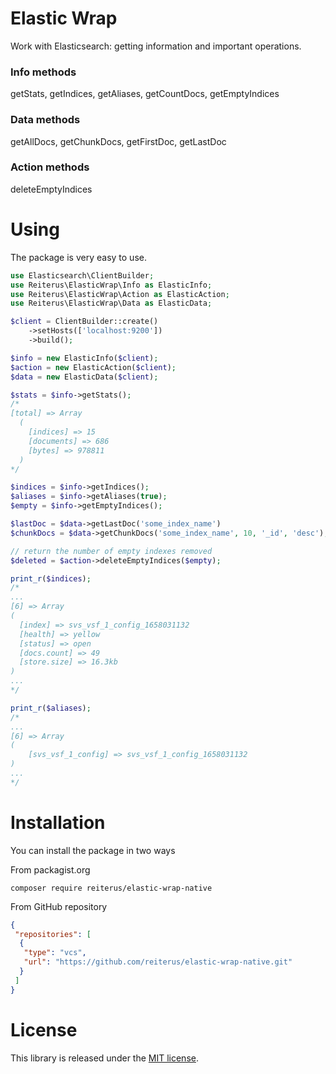 # Elastic Wrap

Work with Elasticsearch: getting information and important operations.

### Info methods

getStats, getIndices, getAliases, getCountDocs, getEmptyIndices

### Data methods

getAllDocs, getChunkDocs, getFirstDoc, getLastDoc

### Action methods

deleteEmptyIndices

# Using

The package is very easy to use.

```php
use Elasticsearch\ClientBuilder;
use Reiterus\ElasticWrap\Info as ElasticInfo;
use Reiterus\ElasticWrap\Action as ElasticAction;
use Reiterus\ElasticWrap\Data as ElasticData;

$client = ClientBuilder::create()
    ->setHosts(['localhost:9200'])
    ->build();

$info = new ElasticInfo($client);
$action = new ElasticAction($client);
$data = new ElasticData($client);

$stats = $info->getStats();
/*
[total] => Array
  (
    [indices] => 15
    [documents] => 686
    [bytes] => 978811
  )
*/

$indices = $info->getIndices();
$aliases = $info->getAliases(true);
$empty = $info->getEmptyIndices();

$lastDoc = $data->getLastDoc('some_index_name')
$chunkDocs = $data->getChunkDocs('some_index_name', 10, '_id', 'desc');

// return the number of empty indexes removed
$deleted = $action->deleteEmptyIndices($empty);

print_r($indices);
/*
...
[6] => Array
(
  [index] => svs_vsf_1_config_1658031132
  [health] => yellow
  [status] => open
  [docs.count] => 49
  [store.size] => 16.3kb
)
...
*/

print_r($aliases);
/*
...
[6] => Array
(
    [svs_vsf_1_config] => svs_vsf_1_config_1658031132
)
...
*/
```

# Installation
You can install the package in two ways

From packagist.org
```shell
composer require reiterus/elastic-wrap-native
```

From GitHub repository
```json
{
 "repositories": [
  {
   "type": "vcs",
   "url": "https://github.com/reiterus/elastic-wrap-native.git"
  }
 ]
}
```

# License

This library is released under the [MIT license](LICENSE).
